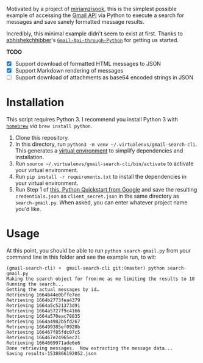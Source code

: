 Motivated by a project of [miriamzisook](https://github.com/orgs/powderhouse/people/miriamzisook), this is the simplest possible example of accessing the [Gmail API](https://developers.google.com/api-client-library/python/) via Python to execute a search for messages and save sanely formatted message results.

Incredibly, this minimal example didn't seem to exist at first.  Thanks to [abhishekchhibber](https://github.com/abhishekchhibber)'s [`Gmail-Api-through-Python`](https://github.com/abhishekchhibber/Gmail-Api-through-Python/blob/master/gmail_read.py) for getting us started.

**TODO**
- [x] Support download of formatted HTML messages to JSON
- [x] Support Markdown rendering of messages
- [ ] Support download of attachments as base64 encoded strings in JSON

# Installation

This script requires Python 3.  I recommend you install Python 3 with [`homebrew`](https://brew.sh/) _via_ `brew install python`.

1. Clone this repository.
2. In this directory, run `python3 -m venv ~/.virtualenvs/gmail-search-cli`.  This generates a [virtual environment](https://docs.python.org/3/library/venv.html) to simplify dependencies and installation.
3. Run `source ~/.virtualenvs/gmail-search-cli/bin/activate` to activate your virtual environment.
4. Run `pip install -r requirements.txt` to install the dependencies in your virtual environment.
5. Run Step 1 of [this, Python Quickstart from Google](https://developers.google.com/gmail/api/quickstart/python) and save the resulting `credentials.json` as `client_secret.json` in the same directory as `search-gmail.py`.  When asked, you can enter whatever project name you'd like.

# Usage

At this point, you should be able to run `python search-gmail.py` from your command line in this folder and see the example run, to wit:
```
(gmail-search-cli) ➜  gmail-search-cli git:(master) python search-gmail.py
Making the search object for from:me as me limiting the results to 10
Running the search...
Getting the actual messages by id…
Retrieving 1664b44e0bffe7ee
Retrieving 1664b2773fea4379
Retrieving 1664a5c521373d91
Retrieving 1664a5727f9c4166
Retrieving 1664a570eac78835
Retrieving 1664a4982b5fd267
Retrieving 166499385ef0920b
Retrieving 166467f85fdc07c5
Retrieving 166467e24965ec21
Retrieving 1664669971ade6e6
Done retrieving messages.  Now extracting the message data...
Saving results-1538866192052.json
```